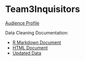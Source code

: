# Team3Inquisitors

[Audience Profile](https://github.com/Julie789/Team3Inquisitors/blob/master/AudienceProfile.md)

Data Cleaning Documentation: 
 * [R Markdown Document](https://github.com/Julie789/Team3Inquisitors/blob/master/DataCleaning/DataCleaning_HurricaneIsland.Rmd)
 * [HTML Document](https://github.com/Julie789/Team3Inquisitors/blob/master/DataCleaning/DataCleaning_HurricaneIsland.html)
 * [Updated Data](https://github.com/Julie789/Team3Inquisitors/tree/master/DataCleaning/CleanedData)
